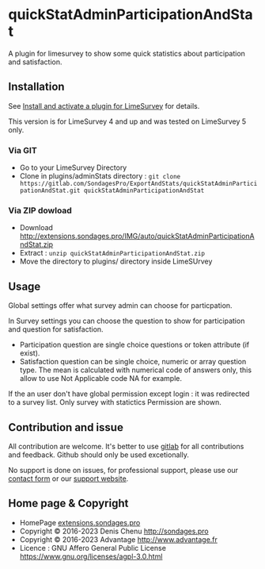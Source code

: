 # quickStatAdminParticipationAndStat

A plugin for limesurvey to show some quick statistics about participation and satisfaction.

## Installation

See [Install and activate a plugin for LimeSurvey](https://extensions.sondages.pro/install-and-activate-a-plugin-for-limesurvey) for details.

This version is for LimeSurvey 4 and up and was tested on LimeSurvey 5 only.

### Via GIT
- Go to your LimeSurvey Directory
- Clone in plugins/adminStats directory : `git clone https://gitlab.com/SondagesPro/ExportAndStats/quickStatAdminParticipationAndStat.git quickStatAdminParticipationAndStat`

### Via ZIP dowload
- Download <http://extensions.sondages.pro/IMG/auto/quickStatAdminParticipationAndStat.zip>
- Extract : `unzip quickStatAdminParticipationAndStat.zip`
- Move the directory to  plugins/ directory inside LimeSUrvey

## Usage

Global settings offer what survey admin can choose for particpation.

In Survey settings you can choose the question to show for participation and question for satisfaction.

- Participation question are single choice questions or token attribute (if exist). 
- Satisfaction question can be single choice, numeric or array question type. The mean is calculated with numerical code of answers only, this allow to use Not Applicable code NA for example.

If the an user don't have global permission except login : it was redirected to a survey list. Only survey with statictics Permission are shown.

## Contribution and issue

All contribution are welcome. It's better to use [gitlab](https://gitlab.com/SondagesPro/ExportAndStats/quickStatAdminParticipationAndStat) for all contributions and feedback. Github should only be used excetionally.

No support is done on issues, for professional support, please use our [contact form](https://extensions.sondages.pro/contact) or our [support website](https://support.sondages.pro/).

## Home page & Copyright
- HomePage [extensions.sondages.pro](https://extensions.sondages.pro/export-statistics-and-database/quick-statistics-panel-participation-and-satisfaction/)
- Copyright © 2016-2023 Denis Chenu <http://sondages.pro>
- Copyright © 2016-2023 Advantage <http://www.advantage.fr>
- Licence : GNU Affero General Public License <https://www.gnu.org/licenses/agpl-3.0.html>
